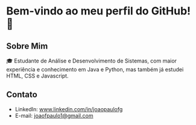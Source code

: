 # Bem-vindo ao meu perfil do GitHub! 👋

## Sobre Mim

🎓 Estudante de Análise e Desenvolvimento de Sistemas, com maior experiência e conhecimento em Java e Python, mas também já estudei HTML, CSS e Javascript.

## Contato

- LinkedIn: www.linkedin.com/in/joaopaulofg
- E-mail: joaofpaulo1@gmail.com

